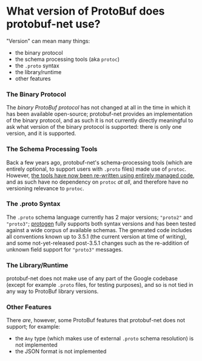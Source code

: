What version of ProtoBuf does protobuf-net use?
=

"Version" can mean many things:

- the binary protocol
- the schema processing tools (aka `protoc`)
- the `.proto` syntax
- the library/runtime
- other features

### The Binary Protocol

The *binary ProtoBuf protocol* has not changed at all in the time in which it has been available open-source; protobuf-net provides
an implementation of the binary protocol, and as such it is not currently directly meaningful to ask what version of the binary protocol
is supported: there is only one version, and it is supported.

### The Schema Processing Tools

Back a few years ago, protobuf-net's schema-processing tools (which are entirely optional, to support users with `.proto` files) made
use of `protoc`. However, [the tools have now been re-written using entirely managed code](https://protogen.marcgravell.com/),
and as such have no dependency on `protoc` *at all*, and therefore have no versioning relevance to `protoc`.

### The .proto Syntax

The `.proto` schema language currently has 2 major versions; `"proto2"` and `"proto3"`; [protogen](https://protogen.marcgravell.com/) fully
supports both syntax versions and has been tested against a wide corpus of available schemas. The generated code includes all conventions
known up to 3.5.1 (the current version at time of writing), and some not-yet-released post-3.5.1 changes such as the re-addition of unknown
field support for `"proto3"` messages.

### The Library/Runtime

protobuf-net does not make use of any part of the Google codebase (except for example `.proto` files, for testing purposes),
and so is not tied in any way to ProtoBuf library versions.

### Other Features

There *are*, however, some ProtoBuf features that protobuf-net does not support; for example:

- the `Any` type (which makes use of external `.proto` schema resolution) is not implemented
- the JSON format is not implemented